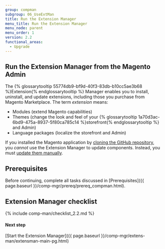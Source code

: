 ```yaml
---
group: compman
subgroup: 06_UseExtMan
title: Run the Extension Manager
menu_title: Run the Extension Manager
menu_node: parent
menu_order: 1
version: 2.2
functional_areas:
  - Upgrade
---
```


## Run the Extension Manager from the Magento Admin

The {% glossarytooltip 55774db9-bf9d-40f3-83db-b10cc5ae3b68 %}Extension{% endglossarytooltip %} Manager enables you to install, uninstall, and update extensions, including those you purchase from Magento Marketplace. The term *extension* means:

*	Modules (extend Magento capabilities)
*	Themes (change the look and feel of your {% glossarytooltip 1a70d3ac-6bd9-475a-8937-5f80ca785c14 %}storefront{% endglossarytooltip %} and Admin)
*	Language packages (localize the storefront and Admin)

<div class="bs-callout bs-callout-warning">
    <p>If you installed the Magento application by <a href="{{ page.baseurl }}/install-gde/prereq/dev_install.html">cloning the GitHub repository</a>, you <em>cannot</em> use the Extension Manager to update components. Instead, you must <a href="{{ page.baseurl }}/install-gde/install/cli/dev_options.html">update them manually</a>.</p>
</div>

## Prerequisites

Before continuing, complete all tasks discussed in [Prerequisites]({{ page.baseurl }}/comp-mgr/prereq/prereq_compman.html).

## Extension Manager checklist
{% include comp-man/checklist_2.2.md %}

#### Next step
[Start the Extension Manager]({{ page.baseurl }}/comp-mgr/extens-man/extensman-main-pg.html)
